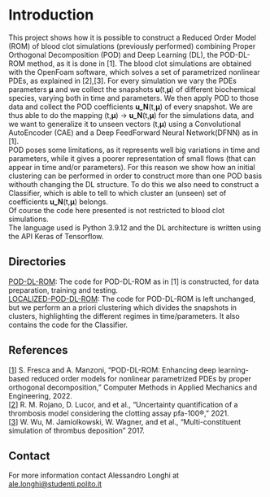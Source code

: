 # Introduction
This project shows how it is possible to construct a Reduced Order Model (ROM) of blood clot simulations (previously performed) combining Proper Orthogonal Decomposition (POD) and Deep Learning (DL), the POD-DL-ROM method, as it is done in [1]. The blood clot simulations are obtained with the OpenFoam software, which solves a set of parametrized nonlinear PDEs, as explained in [2],[3]. For every simulation we vary the PDEs parameters **μ** and we collect the snapshots **u**(t,**μ**) of different biochemical species, varying both in time and parameters. We then apply POD to those data and collect the POD coefficients **u_N**(t,**μ**) of every snapshot. We are thus able to do the mapping (t,**μ**) -> **u_N**(t,**μ**) for the simulations data, and we want to generalize it to unseen vectors (t,**μ**) using a Convolutional AutoEncoder (CAE) and a Deep FeedForward Neural Network(DFNN) as in [1].  
POD poses some limitations, as it represents well big variations in time and parameters, while it gives a poorer representation of small flows (that can appear in time and/or parameters). For this reason we show how an initial clustering can be performed in order to construct more than one POD basis withouth changing the DL structure. To do this we also need to construct a Classifier, which is able to tell to which cluster an (unseen) set of coefficients **u_N**(t,**μ**) belongs.  
Of course the code here presented is not restricted to blood clot simulations.  
The language used is Python 3.9.12 and the DL architecture is written using the API Keras of Tensorflow.

## Directories
[POD-DL-ROM](POD-DL-ROM): The code for POD-DL-ROM as in [1] is constructed, for data preparation, training and testing.  
[LOCALIZED-POD-DL-ROM](LOC-POD-DL): The code for POD-DL-ROM is left unchanged, but we perform an a priori clustering which divides the snapshots in clusters, highlighting the different regimes in time/parameters. It also contains the code for the Classifier.

## References
[[1](https://www.sciencedirect.com/science/article/pii/S0045782521005120)] S. Fresca and A. Manzoni, “POD-DL-ROM: Enhancing deep learning-based reduced order models for nonlinear parametrized PDEs by proper orthogonal decomposition,” Computer Methods in Applied Mechanics and Engineering, 2022.  
[[2](https://hal.archives-ouvertes.fr/hal-03445613/)] R. M. Rojano, D. Lucor, and et al., “Uncertainty quantification of a thrombosis model considering the clotting assay pfa-100®,” 2021.  
[[3](https://www.nature.com/articles/srep42720)] W. Wu, M. Jamiolkowski, W. Wagner, and et al., “Multi-constituent simulation of thrombus deposition” 2017.
## Contact
For more information contact Alessandro Longhi at ale.longhi@studenti.polito.it

